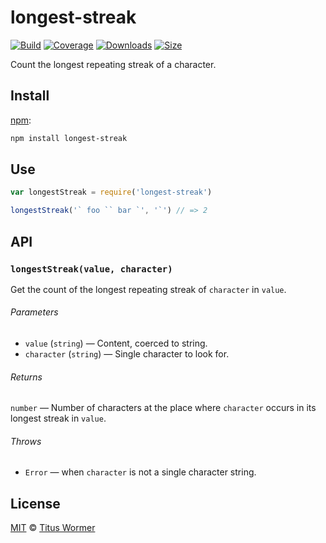 # longest-streak

[![Build][build-badge]][build]
[![Coverage][coverage-badge]][coverage]
[![Downloads][downloads-badge]][downloads]
[![Size][size-badge]][size]

Count the longest repeating streak of a character.

## Install

[npm][]:

```sh
npm install longest-streak
```

## Use

```js
var longestStreak = require('longest-streak')

longestStreak('` foo `` bar `', '`') // => 2
```

## API

### `longestStreak(value, character)`

Get the count of the longest repeating streak of `character` in `value`.

###### Parameters

*   `value` (`string`) — Content, coerced to string.
*   `character` (`string`) — Single character to look for.

###### Returns

`number` — Number of characters at the place where `character` occurs in
its longest streak in `value`.

###### Throws

*   `Error` — when `character` is not a single character string.

## License

[MIT][license] © [Titus Wormer][author]

<!-- Definitions -->

[build-badge]: https://img.shields.io/travis/wooorm/longest-streak.svg

[build]: https://travis-ci.org/wooorm/longest-streak

[coverage-badge]: https://img.shields.io/codecov/c/github/wooorm/longest-streak.svg

[coverage]: https://codecov.io/github/wooorm/longest-streak

[downloads-badge]: https://img.shields.io/npm/dm/longest-streak.svg

[downloads]: https://www.npmjs.com/package/longest-streak

[size-badge]: https://img.shields.io/bundlephobia/minzip/longest-streak.svg

[size]: https://bundlephobia.com/result?p=longest-streak

[npm]: https://docs.npmjs.com/cli/install

[license]: license

[author]: https://wooorm.com
